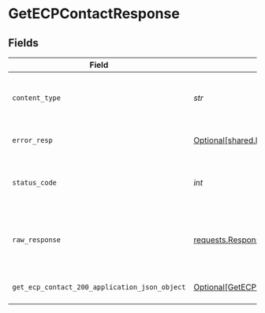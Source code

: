 # GetECPContactResponse


## Fields

| Field                                                                                                   | Type                                                                                                    | Required                                                                                                | Description                                                                                             |
| ------------------------------------------------------------------------------------------------------- | ------------------------------------------------------------------------------------------------------- | ------------------------------------------------------------------------------------------------------- | ------------------------------------------------------------------------------------------------------- |
| `content_type`                                                                                          | *str*                                                                                                   | :heavy_check_mark:                                                                                      | HTTP response content type for this operation                                                           |
| `error_resp`                                                                                            | [Optional[shared.ErrorResp]](../../models/shared/errorresp.md)                                          | :heavy_minus_sign:                                                                                      | Could not authenticate the user                                                                         |
| `status_code`                                                                                           | *int*                                                                                                   | :heavy_check_mark:                                                                                      | HTTP response status code for this operation                                                            |
| `raw_response`                                                                                          | [requests.Response](https://requests.readthedocs.io/en/latest/api/#requests.Response)                   | :heavy_minus_sign:                                                                                      | Raw HTTP response; suitable for custom response parsing                                                 |
| `get_ecp_contact_200_application_json_object`                                                           | [Optional[GetECPContact200ApplicationJSON]](../../models/operations/getecpcontact200applicationjson.md) | :heavy_minus_sign:                                                                                      | The contact returned successfully.                                                                      |